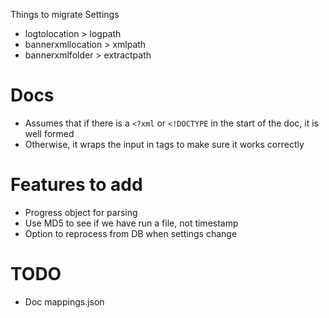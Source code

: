 Things to migrate
Settings
- logtolocation > logpath
- bannerxmllocation > xmlpath
- bannerxmlfolder > extractpath






# Docs
* Assumes that if there is a `<?xml` or `<!DOCTYPE` in the start of the doc, it is well formed
* Otherwise, it wraps the input in <lmb> tags to make sure it works correctly


# Features to add
* Progress object for parsing
* Use MD5 to see if we have run a file, not timestamp
* Option to reprocess from DB when settings change

# TODO
* Doc mappings.json

